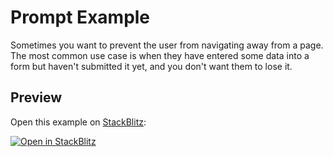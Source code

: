 # Prompt Example

Sometimes you want to prevent the user from navigating away from a page. The most common use case is when they have entered some data into a form but haven't submitted it yet, and you don't want them to lose it.

## Preview

Open this example on [StackBlitz](https://stackblitz.com):

[![Open in StackBlitz](https://developer.stackblitz.com/img/open_in_stackblitz.svg)](https://stackblitz.com/github/remix-run/react-router/tree/dev/examples/prompt)
